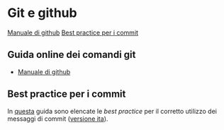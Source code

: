 # Git e github
<!-- TOC -->
[Manuale di github](#guida-online-dei-comandi-git)
[Best practice per i commit](#best-practice-per-i-commit)
<!-- /TOC -->

## Guida online dei comandi git
- [Manuale di github](https://www.atlassian.com/it/git/glossary#commands)

## Best practice per i commit
In [questa](https://gist.github.com/qoomon/5dfcdf8eec66a051ecd85625518cfd13) guida sono elencate le *best practice* per il corretto utilizzo dei messaggi di commit ([versione ita](https://github.com/RomuloOliveira/commit-messages-guide/blob/master/README_it-IT.md)).
